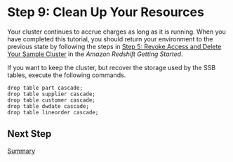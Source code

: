 # Step 9: Clean Up Your Resources<a name="tutorial-tuning-tables-clean-up"></a>

Your cluster continues to accrue charges as long as it is running\. When you have completed this tutorial, you should return your environment to the previous state by following the steps in [Step 5: Revoke Access and Delete Your Sample Cluster](https://docs.aws.amazon.com/redshift/latest/gsg/rs-gsg-clean-up-tasks.html) in the *Amazon Redshift Getting Started*\.

If you want to keep the cluster, but recover the storage used by the SSB tables, execute the following commands\.

```
drop table part cascade;
drop table supplier cascade;
drop table customer cascade;
drop table dwdate cascade;
drop table lineorder cascade;
```

## Next Step<a name="w5aac15c29b9"></a>

[Summary](tutorial-tuning-tables-summary.md)